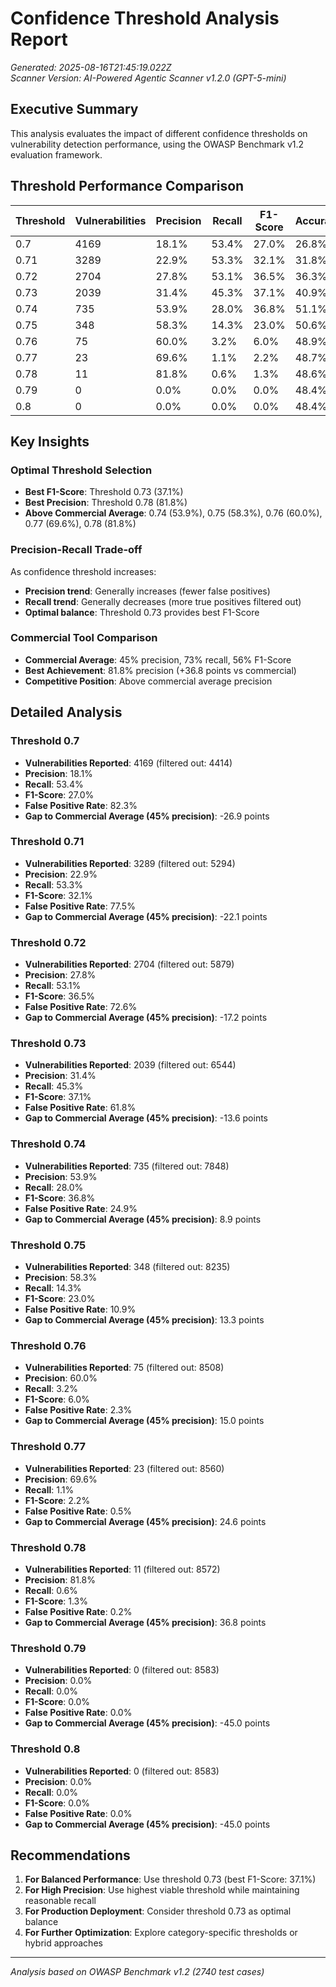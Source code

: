 # Confidence Threshold Analysis Report

*Generated: 2025-08-16T21:45:19.022Z*  
*Scanner Version: AI-Powered Agentic Scanner v1.2.0 (GPT-5-mini)*

## Executive Summary

This analysis evaluates the impact of different confidence thresholds on vulnerability detection performance, using the OWASP Benchmark v1.2 evaluation framework.

## Threshold Performance Comparison

| Threshold | Vulnerabilities | Precision | Recall | F1-Score | Accuracy | FPR |
|-----------|----------------|-----------|--------|----------|----------|-----|
| 0.7 | 4169 | 18.1% | 53.4% | 27.0% | 26.8% | 82.3% |
| 0.71 | 3289 | 22.9% | 53.3% | 32.1% | 31.8% | 77.5% |
| 0.72 | 2704 | 27.8% | 53.1% | 36.5% | 36.3% | 72.6% |
| 0.73 | 2039 | 31.4% | 45.3% | 37.1% | 40.9% | 61.8% |
| 0.74 | 735 | 53.9% | 28.0% | 36.8% | 51.1% | 24.9% |
| 0.75 | 348 | 58.3% | 14.3% | 23.0% | 50.6% | 10.9% |
| 0.76 | 75 | 60.0% | 3.2% | 6.0% | 48.9% | 2.3% |
| 0.77 | 23 | 69.6% | 1.1% | 2.2% | 48.7% | 0.5% |
| 0.78 | 11 | 81.8% | 0.6% | 1.3% | 48.6% | 0.2% |
| 0.79 | 0 | 0.0% | 0.0% | 0.0% | 48.4% | 0.0% |
| 0.8 | 0 | 0.0% | 0.0% | 0.0% | 48.4% | 0.0% |

## Key Insights

### Optimal Threshold Selection

- **Best F1-Score**: Threshold 0.73 (37.1%)
- **Best Precision**: Threshold 0.78 (81.8%)
- **Above Commercial Average**: 0.74 (53.9%), 0.75 (58.3%), 0.76 (60.0%), 0.77 (69.6%), 0.78 (81.8%)


### Precision-Recall Trade-off

As confidence threshold increases:
- **Precision trend**: Generally increases (fewer false positives)
- **Recall trend**: Generally decreases (more true positives filtered out)
- **Optimal balance**: Threshold 0.73 provides best F1-Score


### Commercial Tool Comparison

- **Commercial Average**: 45% precision, 73% recall, 56% F1-Score
- **Best Achievement**: 81.8% precision (+36.8 points vs commercial)
- **Competitive Position**: Above commercial average precision


## Detailed Analysis


### Threshold 0.7
- **Vulnerabilities Reported**: 4169 (filtered out: 4414)
- **Precision**: 18.1% 
- **Recall**: 53.4%
- **F1-Score**: 27.0%
- **False Positive Rate**: 82.3%
- **Gap to Commercial Average (45% precision)**: -26.9 points


### Threshold 0.71
- **Vulnerabilities Reported**: 3289 (filtered out: 5294)
- **Precision**: 22.9% 
- **Recall**: 53.3%
- **F1-Score**: 32.1%
- **False Positive Rate**: 77.5%
- **Gap to Commercial Average (45% precision)**: -22.1 points


### Threshold 0.72
- **Vulnerabilities Reported**: 2704 (filtered out: 5879)
- **Precision**: 27.8% 
- **Recall**: 53.1%
- **F1-Score**: 36.5%
- **False Positive Rate**: 72.6%
- **Gap to Commercial Average (45% precision)**: -17.2 points


### Threshold 0.73
- **Vulnerabilities Reported**: 2039 (filtered out: 6544)
- **Precision**: 31.4% 
- **Recall**: 45.3%
- **F1-Score**: 37.1%
- **False Positive Rate**: 61.8%
- **Gap to Commercial Average (45% precision)**: -13.6 points


### Threshold 0.74
- **Vulnerabilities Reported**: 735 (filtered out: 7848)
- **Precision**: 53.9% 
- **Recall**: 28.0%
- **F1-Score**: 36.8%
- **False Positive Rate**: 24.9%
- **Gap to Commercial Average (45% precision)**: 8.9 points


### Threshold 0.75
- **Vulnerabilities Reported**: 348 (filtered out: 8235)
- **Precision**: 58.3% 
- **Recall**: 14.3%
- **F1-Score**: 23.0%
- **False Positive Rate**: 10.9%
- **Gap to Commercial Average (45% precision)**: 13.3 points


### Threshold 0.76
- **Vulnerabilities Reported**: 75 (filtered out: 8508)
- **Precision**: 60.0% 
- **Recall**: 3.2%
- **F1-Score**: 6.0%
- **False Positive Rate**: 2.3%
- **Gap to Commercial Average (45% precision)**: 15.0 points


### Threshold 0.77
- **Vulnerabilities Reported**: 23 (filtered out: 8560)
- **Precision**: 69.6% 
- **Recall**: 1.1%
- **F1-Score**: 2.2%
- **False Positive Rate**: 0.5%
- **Gap to Commercial Average (45% precision)**: 24.6 points


### Threshold 0.78
- **Vulnerabilities Reported**: 11 (filtered out: 8572)
- **Precision**: 81.8% 
- **Recall**: 0.6%
- **F1-Score**: 1.3%
- **False Positive Rate**: 0.2%
- **Gap to Commercial Average (45% precision)**: 36.8 points


### Threshold 0.79
- **Vulnerabilities Reported**: 0 (filtered out: 8583)
- **Precision**: 0.0% 
- **Recall**: 0.0%
- **F1-Score**: 0.0%
- **False Positive Rate**: 0.0%
- **Gap to Commercial Average (45% precision)**: -45.0 points


### Threshold 0.8
- **Vulnerabilities Reported**: 0 (filtered out: 8583)
- **Precision**: 0.0% 
- **Recall**: 0.0%
- **F1-Score**: 0.0%
- **False Positive Rate**: 0.0%
- **Gap to Commercial Average (45% precision)**: -45.0 points


## Recommendations


1. **For Balanced Performance**: Use threshold 0.73 (best F1-Score: 37.1%)
2. **For High Precision**: Use highest viable threshold while maintaining reasonable recall
3. **For Production Deployment**: Consider threshold 0.73 as optimal balance
4. **For Further Optimization**: Explore category-specific thresholds or hybrid approaches


---
*Analysis based on OWASP Benchmark v1.2 (2740 test cases)*
